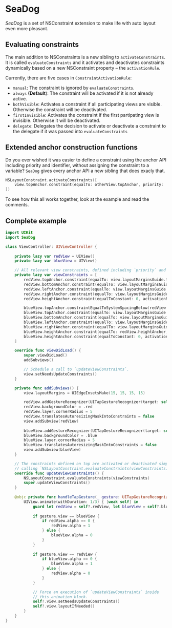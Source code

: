 # SeaDog

*SeaDog* is a set of NSConstraint extension to make life with auto layout even more pleasant.

## Evaluating constraints

The main addition to NSConstraints is a new sibling to `activateConstraints`. It is called `evaluateConstraints` and it activates and deactivates constraints dynamically based on a new NSConstraint property – the `activationRule`.

Currently, there are five cases in `ConstraintActivationRule`:

- `manual`: The constraint is ignored by `evaluateConstraints`.
- `always` __(Default__): The constraint will be activated if it is not already active.
- `bothVisible`: Activates a constraint if all participating views are visible. Otherwise the constraint will be deactivated.
- `firstInvisible`: Activates the constraint if the first partipating view is invisible. Otherwise it will be deactivated.
- `delegate`: Delegates the decision to activate or deactivate a constraint to the delegate if it was passed into `evaluateConstraints`

## Extended anchor construction functions

Do you ever wished it was easier to define a constraint using the anchor API including priority and identifier, without assigning the constraint to a variable? `SeaDog` gives every anchor API a new sibling that does exacly that.

```swift
NSLayoutConstraint.activateConstraints([
    view.topAnchor.constraint(equalTo: otherView.topAnchor, priority: .defaultLow)
])
```

To see how this all works together, look at the example and read the comments.

## Complete example

```swift
import UIKit
import SeaDog

class ViewController: UIViewController {
    
    private lazy var redView = UIView()
    private lazy var blueView = UIView()

    // All relevant view constraints, defined including `priority` and `activationRule`!
    private lazy var viewConstraints = [
        redView.topAnchor.constraint(equalTo: view.layoutMarginsGuide.topAnchor),
        redView.bottomAnchor.constraint(equalTo: view.layoutMarginsGuide.bottomAnchor, priority: .defaultLow),
        redView.leftAnchor.constraint(equalTo: view.layoutMarginsGuide.leftAnchor),
        redView.rightAnchor.constraint(equalTo: view.layoutMarginsGuide.rightAnchor),
        redView.heightAnchor.constraint(equalToConstant: 0, activationRule: .firstInvisible), // Gives the view an height when it is hidden, so there is a target frame to animate to.

        blueView.topAnchor.constraintEqualToSystemSpacingBelow(redView.bottomAnchor, multiplier: 1, activationRule: .bothVisible), // Links the blue view to the red view if both are visible,
        blueView.topAnchor.constraint(equalTo: view.layoutMarginsGuide.topAnchor, priority: .defaultLow), // Fallback if other topAnchor is deactivated.
        blueView.bottomAnchor.constraint(equalTo: view.layoutMarginsGuide.bottomAnchor),
        blueView.leftAnchor.constraint(equalTo: view.layoutMarginsGuide.leftAnchor),
        blueView.rightAnchor.constraint(equalTo: view.layoutMarginsGuide.rightAnchor),
        blueView.heightAnchor.constraint(equalTo: redView.heightAnchor, activationRule: .bothVisible), // Same height when both views are visible
        blueView.heightAnchor.constraint(equalToConstant: 0, activationRule: .firstInvisible) // Gives the view an height when it is hidden, so there is a target frame to animate to.
    ]

    override func viewDidLoad() {
        super.viewDidLoad()
        addSubviews()

        // Schedule a call to `updateViewConstraints`.
        view.setNeedsUpdateConstraints()
    }

    private func addSubviews() {
        view.layoutMargins = UIEdgeInsetsMake(15, 15, 15, 15)

        redView.addGestureRecognizer(UITapGestureRecognizer(target: self, action: #selector(handleTapGesture)))
        redView.backgroundColor = .red
        redView.layer.cornerRadius = 5
        redView.translatesAutoresizingMaskIntoConstraints = false
        view.addSubview(redView)
        
        blueView.addGestureRecognizer(UITapGestureRecognizer(target: self, action: #selector(handleTapGesture)))
        blueView.backgroundColor = .blue
        blueView.layer.cornerRadius = 5
        blueView.translatesAutoresizingMaskIntoConstraints = false
        view.addSubview(blueView)
    }

    // The constraints defined on top are activated or deactivated simply by
    // calling `NSLayoutConstraint.evaluateConstraints(viewConstraints)`.
    override func updateViewConstraints() {
        NSLayoutConstraint.evaluateConstraints(viewConstraints)
        super.updateViewConstraints()
    }
    
    @objc private func handleTapGesture(_ gesture: UITapGestureRecognizer) {
        UIView.animate(withDuration: 1/3) { [weak self] in
            guard let redView = self?.redView, let blueView = self?.blueView else { return }
            
            if gesture.view == blueView {
                if redView.alpha == 0 {
                    redView.alpha = 1
                } else {
                    blueView.alpha = 0
                }
            }
            
            if gesture.view == redView {
                if blueView.alpha == 0 {
                    blueView.alpha = 1
                } else {
                    redView.alpha = 0
                }
            }

            // Force an execution of `updateViewConstraints` inside
            // this animation block.
            self?.view.setNeedsUpdateConstraints()
            self?.view.layoutIfNeeded()
        }
    }
}
```